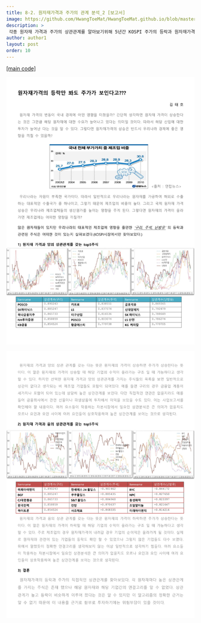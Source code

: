 ```yaml
---
title: 8-2. 원자재가격과 주가의 관계 분석_2 [보고서]
image: https://github.com/HwangToeMat/HwangToeMat.github.io/blob/master/assets/img/thumbnail/dwp-10.jpg?raw=true
description: >
 각종 원자재 가격과 주가의 상관관계를 알아보기위해 5년간 KOSPI 주가의 등락과 원자재가격의 등락을 비교하고 해당기업과 원자재 간의 관계를 해석해 보았다.
author: author1
layout: post
order: 10
---
```


<a href="https://github.com/HwangToeMat/Raw-Material-Price-and-Stock-Price">[main code]</a>

![png](https://github.com/HwangToeMat/Raw-Material-Price-and-Stock-Price/blob/master/image/pdf1.jpg?raw=true)

![png](https://github.com/HwangToeMat/Raw-Material-Price-and-Stock-Price/blob/master/image/pdf2.jpg?raw=true)
